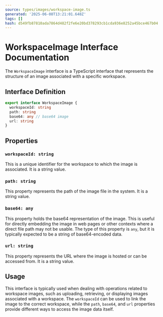 ```yaml
---
source: types/images/workspace-image.ts
generated: '2025-06-08T13:21:01.648Z'
tags: []
hash: d549fb87810ada7864d482f2fe6e20bd378293cb1cda936e8252a45bce467b04
---
```

# WorkspaceImage Interface Documentation

The `WorkspaceImage` interface is a TypeScript interface that represents the structure of an image associated with a specific workspace.

## Interface Definition

```typescript
export interface WorkspaceImage {
  workspaceId: string
  path: string
  base64: any // base64 image
  url: string
}
```

## Properties

### `workspaceId: string`

This is a unique identifier for the workspace to which the image is associated. It is a string value.

### `path: string`

This property represents the path of the image file in the system. It is a string value.

### `base64: any`

This property holds the base64 representation of the image. This is useful for directly embedding the image in web pages or other contexts where a direct file path may not be usable. The type of this property is `any`, but it is typically expected to be a string of base64-encoded data.

### `url: string`

This property represents the URL where the image is hosted or can be accessed from. It is a string value.

## Usage

This interface is typically used when dealing with operations related to workspace images, such as uploading, retrieving, or displaying images associated with a workspace. The `workspaceId` can be used to link the image to the correct workspace, while the `path`, `base64`, and `url` properties provide different ways to access the image data itself.
